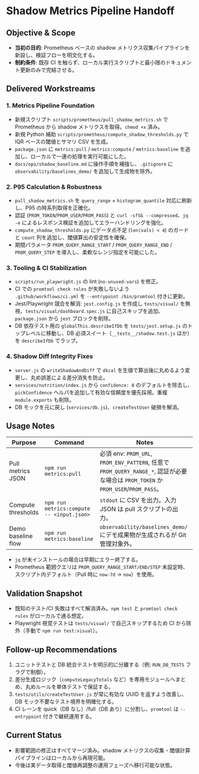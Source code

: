 # Shadow Metrics Pipeline Handoff

## Objective & Scope

- **当初の目的**: Prometheus ベースの shadow メトリクス収集パイプラインを新設し、検証フローを明文化する。
- **制約条件**: 既存 CI を触らず、ローカル実行スクリプトと最小限のドキュメント更新のみで完結させる。

## Delivered Workstreams

### 1. Metrics Pipeline Foundation

- 新規スクリプト `scripts/prometheus/pull_shadow_metrics.sh` で Prometheus から shadow メトリクスを取得。`chmod +x` 済み。
- 新規 Python 補助 `scripts/prometheus/compute_shadow_thresholds.py` で IQR ベースの閾値とサマリ CSV を生成。
- `package.json` に `metrics:pull` / `metrics:compute` / `metrics:baseline` を追加し、ローカルで一連の処理を実行可能にした。
- `docs/ops/shadow_baseline.md` に操作手順を補強し、`.gitignore` に `observability/baselines_demo/` を追加して生成物を除外。

### 2. P95 Calculation & Robustness

- `pull_shadow_metrics.sh` を `query_range` + `histogram_quantile` 対応に刷新し、P95 の時系列取得を正確化。
- 認証 (`PROM_TOKEN`/`PROM_USER`/`PROM_PASS`) と `curl -sfSG --compressed`、`jq -e` によるレスポンス検証を追加してエラーハンドリングを強化。
- `compute_shadow_thresholds.py` にデータ点不足 (`len(vals) < 4`) のガードと `count` 列を追加し、閾値算出の安定性を確保。
- 期間パラメータ `PROM_QUERY_RANGE_START` / `PROM_QUERY_RANGE_END` / `PROM_QUERY_STEP` を導入し、柔軟なレンジ指定を可能にした。

### 3. Tooling & CI Stabilization

- `scripts/run_playwright.js` の lint (`no-unused-vars`) を修正。
- CI での `promtool check rules` が失敗しないよう `.github/workflows/ci.yml` を `--entrypoint /bin/promtool` 付きに更新。
- Jest/Playwright 競合を解消: `jest.config.js` を作成し `tests/visual/` を無視、`tests/visual/dashboard.spec.js` に自己スキップを追加、`package.json` から `jest` ブロックを削除。
- DB 依存テスト用の `globalThis.describeIfDb` を `tests/jest.setup.js` のトップレベルに移動し、DB 必須スイート（`__tests__/shadow.test.js` ほか）を `describeIfDb` でラップ。

### 4. Shadow Diff Integrity Fixes

- `server.js` の `writeShadowAndDiff` で `dkcal` を生値で算出後に丸めるよう変更し、丸め誤差による差分消失を防止。
- `services/nutrition/index.js` から `confidence: 0` のデフォルトを除去し、`pickConfidence` ヘルパを追加して有効な信頼度を優先採用。重複 `module.exports` も削除。
- DB モックを元に戻し (`services/db.js`)、`createTestUser` 破損を解消。

## Usage Notes

| Purpose            | Command                                   | Notes                                                                                                                               |
| ------------------ | ----------------------------------------- | ----------------------------------------------------------------------------------------------------------------------------------- |
| Pull metrics JSON  | `npm run metrics:pull`                    | 必須 env: `PROM_URL`, `PROM_ENV_PATTERN`, 任意で `PROM_QUERY_RANGE_*`, 認証が必要な場合は `PROM_TOKEN` か `PROM_USER`/`PROM_PASS`。 |
| Compute thresholds | `npm run metrics:compute -- <input.json>` | `stdout` に CSV を出力。入力 JSON は pull スクリプトの出力。                                                                        |
| Demo baseline flow | `npm run metrics:baseline`                | `observability/baselines_demo/` にデモ成果物が生成されるが Git 管理対象外。                                                         |

- `jq` が未インストールの場合は早期にエラー終了する。
- Prometheus 範囲クエリは `PROM_QUERY_RANGE_START/END/STEP` 未設定時、スクリプト内デフォルト（Pull 時に `now-7d` → `now`）を使用。

## Validation Snapshot

- 既知のテスト/CI 失敗はすべて解消済み。`npm test` と `promtool check rules` がローカルで通る想定。
- Playwright 視覚テストは `tests/visual/` で自己スキップするため CI から除外（手動で `npm run test:visual`）。

## Follow-up Recommendations

1. ユニットテストと DB 統合テストを明示的に分離する（例: `RUN_DB_TESTS` フラグで制御）。
2. 差分生成ロジック（`computeLegacyTotals` など）を専用モジュールへまとめ、丸めルールを単体テストで保証する。
3. `tests/utils/createTestUser.js` が常に有効な UUID を返すよう改善し、DB モック不要なテスト境界を明確化する。
4. CI レーンを quick（DB なし）/full（DB あり）に分割し、`promtool` は `--entrypoint` 付きで継続運用する。

## Current Status

- 影響範囲の修正はすべてマージ済み。shadow メトリクスの収集・閾値計算パイプラインはローカルから再現可能。
- 今後は実データ取得と閾値再調整の運用フェーズへ移行可能な状態。

